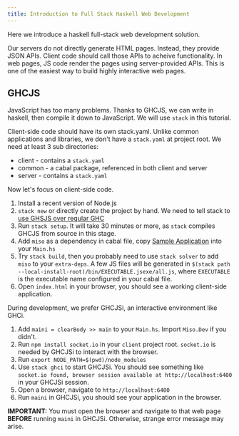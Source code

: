 ```yaml
---
title: Introduction to Full Stack Haskell Web Development
---
```


Here we introduce a haskell full-stack web development solution.

Our servers do not directly generate HTML pages. Instead, they provide
JSON APIs. Client code should call those APIs to acheive functionality.
In web pages, JS code render the pages using server-provided APIs. This
is one of the easiest way to build highly interactive web pages.

## GHCJS
JavaScript has too many problems. Thanks to GHCJS, we can write in haskell,
then compile it down to JavaScript. We will use `stack` in this tutorial.

Client-side code should have its own stack.yaml. Unlike common applications
and libraries, we don't have a `stack.yaml` at project root. We need at least
3 sub directories:

- client - contains a `stack.yaml`
- common - a cabal package, referenced in both client and server
- server - contains a `stack.yaml`

Now let's focus on client-side code.

1. Install a recent version of Node.js
2. `stack new` or directly create the project by hand. We need to tell stack
   to [use GHSJS over regular GHC](https://docs.haskellstack.org/en/stable/ghcjs/)
3. Run `stack setup`. It will take 30 minutes or more, as `stack` compiles
GHCJS from source in this stage.
4. Add `miso` as a dependency in cabal file, copy [Sample Application](https://github.com/dmjio/miso#sample-application) into your
`Main.hs`
5. Try `stack build`, then you probably need to use `stack solver` to add `miso`
   to your `extra-deps`. A few JS files will be generated in `$(stack path --local-install-root)/bin/EXECUTABLE.jsexe/all.js`, where `EXECUTABLE` is
   the executable name configured in your cabal file.
6. Open `index.html` in your browser, you should see a working client-side application.

During development, we prefer GHCJSi, an interactive environment like GHCi.

1. Add `maini = clearBody >> main` to your `Main.hs`. Import `Miso.Dev` if you
didn't.
2. Run `npm install socket.io` in your `client` project root. `socket.io` is
   needed by GHCJSi to interact with the browser.
3. Run `export NODE_PATH=$(pwd)/node_modules`
4. Use `stack ghci` to start GHCJSi. You should see something like `socket.io found, browser session available at http://localhost:6400` in your GHCJSi session.
5. Open a browser, navigate to `http://localhost:6400`
6. Run `maini` in GHCJSi, you should see your application in the browser.

**IMPORTANT:** You must open the browser and navigate to that web page **BEFORE**
running `maini` in GHCJSi. Otherwise, strange error message may arise.
